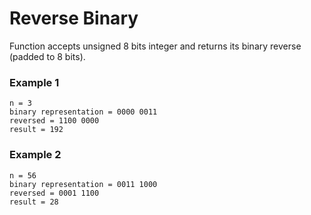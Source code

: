 # Reverse Binary

Function accepts unsigned 8 bits integer and returns its binary reverse (padded to 8 bits).

### Example 1
```
n = 3
binary representation = 0000 0011
reversed = 1100 0000
result = 192
```

### Example 2
```
n = 56
binary representation = 0011 1000
reversed = 0001 1100
result = 28
```
